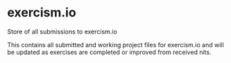 exercism.io
===========

Store of all submissions to exercism.io

This contains all submitted and working project files for exercism.io and will be updated as exercises are completed or improved from received nits.
